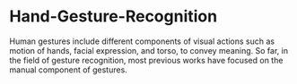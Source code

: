 # Hand-Gesture-Recognition
Human gestures include different components of visual actions such as motion of hands, facial expression, and torso, to convey meaning. So far, in the field of gesture recognition, most previous works have focused on the manual component of gestures.
